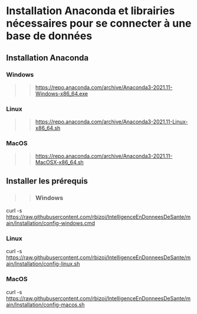 # Installation Anaconda et librairies nécessaires pour se connecter à une base de données

## Installation Anaconda
### Windows
>> https://repo.anaconda.com/archive/Anaconda3-2021.11-Windows-x86_64.exe

### Linux
>> https://repo.anaconda.com/archive/Anaconda3-2021.11-Linux-x86_64.sh

### MacOS
>> https://repo.anaconda.com/archive/Anaconda3-2021.11-MacOSX-x86_64.sh

## Installer les prérequis
>> ### Windows
curl -s https://raw.githubusercontent.com/rbizoi/IntelligenceEnDonneesDeSante/main/Installation/config-windows.cmd

### Linux
curl -s https://raw.githubusercontent.com/rbizoi/IntelligenceEnDonneesDeSante/main/Installation/config-linux.sh

### MacOS
curl -s https://raw.githubusercontent.com/rbizoi/IntelligenceEnDonneesDeSante/main/Installation/config-macos.sh
